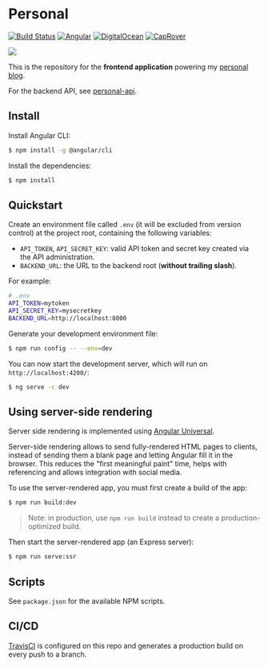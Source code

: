 # Personal

[![Build Status](https://img.shields.io/travis/florimondmanca/personal.svg?style=flat-square)](https://travis-ci.org/florimondmanca/personal)
[![Angular](https://img.shields.io/badge/angular-6-blue.svg?style=flat-square)](https://angular.io)
[![DigitalOcean](https://img.shields.io/badge/digitalocean-deployed-0069fe.svg?style=flat-square)](https://digitalocean.com)
[![CapRover](https://img.shields.io/badge/caprover-deployed-fdc73d.svg?style=flat-square)](https://caprover.com)

[![](https://blog.florimond.dev/assets/img/codesail-full-repo.png)](https://blog.florimond.dev)

This is the repository for the **frontend application** powering my [personal blog](https://blog.florimond.dev).

For the backend API, see [personal-api](https://github.com/florimondmanca/personal-api).

## Install

Install Angular CLI:

```bash
$ npm install -g @angular/cli
```

Install the dependencies:

```bash
$ npm install
```

## Quickstart

Create an environment file called `.env` (it will be excluded from version control) at the project root, containing the following variables:

- `API_TOKEN`, `API_SECRET_KEY`: valid API token and secret key created via the API administration.
- `BACKEND_URL`: the URL to the backend root (**without trailing slash**).

For example:

```bash
# .env
API_TOKEN=mytoken
API_SECRET_KEY=mysecretkey
BACKEND_URL=http://localhost:8000
```

Generate your development environment file:

```bash
$ npm run config -- --env=dev
```

You can now start the development server, which will run on `http://localhost:4200/`:

```bash
$ ng serve -c dev
```

## Using server-side rendering

Server side rendering is implemented using [Angular Universal](https://angular.io/guide/universal#angular-universal-server-side-rendering).

Server-side rendering allows to send fully-rendered HTML pages to clients, instead of sending them a blank page and letting Angular fill it in the browser. This reduces the "first meaningful paint" time, helps with referencing and allows integration with social media.

To use the server-rendered app, you must first create a build of the app:

```bash
$ npm run build:dev
```

> Note: in production, use `npm run build` instead to create a production-optimized build.

Then start the server-rendered app (an Express server):

```bash
$ npm run serve:ssr
```

## Scripts

See `package.json` for the available NPM scripts.

## CI/CD

[TravisCI](https://travis-ci.org) is configured on this repo and generates a production build on every push to a branch.
